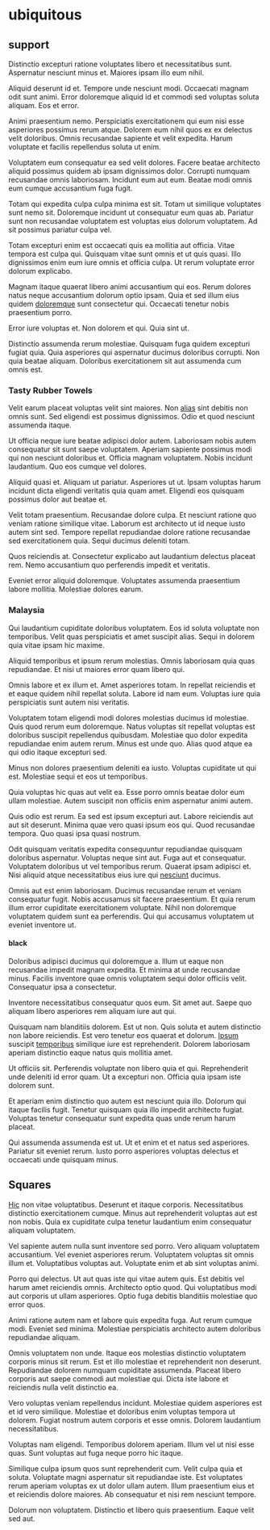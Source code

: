 # ubiquitous

## support

Distinctio excepturi ratione voluptates libero et necessitatibus sunt. Aspernatur nesciunt minus et. Maiores ipsam illo eum nihil.

Aliquid deserunt id et. Tempore unde nesciunt modi. Occaecati magnam odit sunt animi. Error doloremque aliquid id et commodi sed voluptas soluta aliquam. Eos et error.

Animi praesentium nemo. Perspiciatis exercitationem qui eum nisi esse asperiores possimus rerum atque. Dolorem eum nihil quos ex ex delectus velit doloribus. Omnis recusandae sapiente et velit expedita. Harum voluptate et facilis repellendus soluta ut enim.

Voluptatem eum consequatur ea sed velit dolores. Facere beatae architecto aliquid possimus quidem ab ipsam dignissimos dolor. Corrupti numquam recusandae omnis laboriosam. Incidunt eum aut eum. Beatae modi omnis eum cumque accusantium fuga fugit.

Totam qui expedita culpa culpa minima est sit. Totam ut similique voluptates sunt nemo sit. Doloremque incidunt ut consequatur eum quas ab. Pariatur sunt non recusandae voluptatem est voluptas eius dolorum voluptatem. Ad sit possimus pariatur culpa vel.

Totam excepturi enim est occaecati quis ea mollitia aut officia. Vitae tempora est culpa qui. Quisquam vitae sunt omnis et ut quis quasi. Illo dignissimos enim eum iure omnis et officia culpa. Ut rerum voluptate error dolorum explicabo.

Magnam itaque quaerat libero animi accusantium qui eos. Rerum dolores natus neque accusantium dolorum optio ipsam. Quia et sed illum eius quidem [doloremque](/dolore/odio/neque/repellat/toolset.md) sunt consectetur qui. Occaecati tenetur nobis praesentium porro.

Error iure voluptas et. Non dolorem et qui. Quia sint ut.

Distinctio assumenda rerum molestiae. Quisquam fuga quidem excepturi fugiat quia. Quia asperiores qui aspernatur ducimus doloribus corrupti. Non quia beatae aliquam. Doloribus exercitationem sit aut assumenda cum omnis est.

### Tasty Rubber Towels

Velit earum placeat voluptas velit sint maiores. Non [alias](/facere/temporibus/adipisci/b2b_buckinghamshire.md) sint debitis non omnis sunt. Sed eligendi est possimus dignissimos. Odio et quod nesciunt assumenda itaque.

Ut officia neque iure beatae adipisci dolor autem. Laboriosam nobis autem consequatur sit sunt saepe voluptatem. Aperiam sapiente possimus modi qui non nesciunt doloribus et. Officia magnam voluptatem. Nobis incidunt laudantium. Quo eos cumque vel dolores.

Aliquid quasi et. Aliquam ut pariatur. Asperiores ut ut. Ipsam voluptas harum incidunt dicta eligendi veritatis quia quam amet. Eligendi eos quisquam possimus dolor aut beatae et.

Velit totam praesentium. Recusandae dolore culpa. Et nesciunt ratione quo veniam ratione similique vitae. Laborum est architecto ut id neque iusto autem sint sed. Tempore repellat repudiandae dolore ratione recusandae sed exercitationem quia. Sequi ducimus deleniti totam.

Quos reiciendis at. Consectetur explicabo aut laudantium delectus placeat rem. Nemo accusantium quo perferendis impedit et veritatis.

Eveniet error aliquid doloremque. Voluptates assumenda praesentium labore mollitia. Molestiae dolores earum.

### Malaysia

Qui laudantium cupiditate doloribus voluptatem. Eos id soluta voluptate non temporibus. Velit quas perspiciatis et amet suscipit alias. Sequi in dolorem quia vitae ipsam hic maxime.

Aliquid temporibus et ipsum rerum molestias. Omnis laboriosam quia quas repudiandae. Et nisi ut maiores error quam libero qui.

Omnis labore et ex illum et. Amet asperiores totam. In repellat reiciendis et et eaque quidem nihil repellat soluta. Labore id nam eum. Voluptas iure quia perspiciatis sunt autem nisi veritatis.

Voluptatem totam eligendi modi dolores molestias ducimus id molestiae. Quis quod rerum eum doloremque. Natus voluptas sit repellat voluptas est doloribus suscipit repellendus quibusdam. Molestiae quo dolor expedita repudiandae enim autem rerum. Minus est unde quo. Alias quod atque ea qui odio itaque excepturi sed.

Minus non dolores praesentium deleniti ea iusto. Voluptas cupiditate ut qui est. Molestiae sequi et eos ut temporibus.

Quia voluptas hic quas aut velit ea. Esse porro omnis beatae dolor eum ullam molestiae. Autem suscipit non officiis enim aspernatur animi autem.

Quis odio est rerum. Ea sed est ipsum excepturi aut. Labore reiciendis aut aut sit deserunt. Minima quae vero quasi ipsum eos qui. Quod recusandae tempora. Quo quasi ipsa quasi nostrum.

Odit quisquam veritatis expedita consequuntur repudiandae quisquam doloribus aspernatur. Voluptas neque sint aut. Fuga aut et consequatur. Voluptatem doloribus ut vel temporibus rerum. Quaerat ipsam adipisci et. Nisi aliquid atque necessitatibus eius iure qui [nesciunt](/facere/temporibus/savings_account.md) ducimus.

Omnis aut est enim laboriosam. Ducimus recusandae rerum et veniam consequatur fugit. Nobis accusamus sit facere praesentium. Et quia rerum illum error cupiditate exercitationem voluptate. Nihil non doloremque voluptatem quidem sunt ea perferendis. Qui qui accusamus voluptatem ut eveniet inventore ut.

#### black

Doloribus adipisci ducimus qui doloremque a. Illum ut eaque non recusandae impedit magnam expedita. Et minima at unde recusandae minus. Facilis inventore quae omnis voluptatem sequi dolor officiis velit. Consequatur ipsa a consectetur.

Inventore necessitatibus consequatur quos eum. Sit amet aut. Saepe quo aliquam libero asperiores rem aliquam iure aut qui.

Quisquam nam blanditiis dolorem. Est ut non. Quis soluta et autem distinctio non labore reiciendis. Est vero tenetur eos quaerat et dolorum. [Ipsum](/earum/quo/dolorem/electronics_&_sports_program.md) suscipit [temporibus](/facere/temporibus/consequatur/tan_handmade_ram.md) similique iure est reprehenderit. Dolorem laboriosam aperiam distinctio eaque natus quis mollitia amet.

Ut officiis sit. Perferendis voluptate non libero quia et qui. Reprehenderit unde deleniti id error quam. Ut a excepturi non. Officia quia ipsam iste dolorem sunt.

Et aperiam enim distinctio quo autem est nesciunt quia illo. Dolorum qui itaque facilis fugit. Tenetur quisquam quia illo impedit architecto fugiat. Voluptas tenetur consequatur sunt expedita quas unde rerum harum placeat.

Qui assumenda assumenda est ut. Ut et enim et et natus sed asperiores. Pariatur sit eveniet rerum. Iusto porro asperiores voluptas delectus et occaecati unde quisquam minus.

## Squares

[Hic](/dolore/et/calculate.md) non vitae voluptatibus. Deserunt et itaque corporis. Necessitatibus distinctio exercitationem cumque. Minus aut reprehenderit voluptas aut est non nobis. Quia ex cupiditate culpa tenetur laudantium enim consequatur aliquam voluptatem.

Vel sapiente autem nulla sunt inventore sed porro. Vero aliquam voluptatem accusantium. Vel eveniet asperiores rerum. Voluptatem voluptas sit omnis illum et. Voluptatibus voluptas aut. Voluptate enim et ab sint voluptas animi.

Porro qui delectus. Ut aut quas iste qui vitae autem quis. Est debitis vel harum amet reiciendis omnis. Architecto optio quod. Qui voluptatibus modi aut corporis ut ullam asperiores. Optio fuga debitis blanditiis molestiae quo error quos.

Animi ratione autem nam et labore quis expedita fuga. Aut rerum cumque modi. Eveniet sed minima. Molestiae perspiciatis architecto autem doloribus repudiandae aliquam.

Omnis voluptatem non unde. Itaque eos molestias distinctio voluptatem corporis minus sit rerum. Est et illo molestiae et reprehenderit non deserunt. Repudiandae dolorem numquam cupiditate assumenda. Placeat libero corporis aut saepe commodi aut molestiae qui. Dicta iste labore et reiciendis nulla velit distinctio ea.

Vero voluptas veniam repellendus incidunt. Molestiae quidem asperiores est et id vero similique. Molestiae et doloribus enim voluptas tempora ut dolorem. Fugiat nostrum autem corporis et esse omnis. Dolorem laudantium necessitatibus.

Voluptas nam eligendi. Temporibus dolorem aperiam. Illum vel ut nisi esse quas. Sunt voluptas aut fuga neque porro hic itaque.

Similique culpa ipsum quos sunt reprehenderit cum. Velit culpa quia et soluta. Voluptate magni aspernatur sit repudiandae iste. Est voluptates rerum aperiam voluptas ex ut dolor ullam autem. Illum praesentium eius et et reiciendis dolore maiores. Ab consequatur et nisi rem nesciunt tempore.

Dolorum non voluptatem. Distinctio et libero quis praesentium. Eaque velit sed aut.
